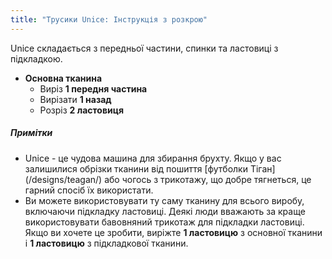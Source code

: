 ```yaml
---
title: "Трусики Unice: Інструкція з розкрою"
---
```


Unice складається з передньої частини, спинки та ластовиці з підкладкою.

- **Основна тканина**
  - Виріз **1 передня частина**
  - Вирізати **1 назад**
  - Розріз **2 ластовиця**

<Note>

##### Примітки

- Unice - це чудова машина для збирання брухту. Якщо у вас залишилися обрізки тканини від пошиття [футболки Тіган] (/designs/teagan/) або чогось з трикотажу, що добре тягнеться, це гарний спосіб їх використати.
- Ви можете використовувати ту саму тканину для всього виробу, включаючи підкладку ластовиці. Деякі люди вважають за краще використовувати бавовняний трикотаж для підкладки ластовиці. Якщо ви хочете це зробити, виріжте **1 ластовицю** з основної тканини і **1 ластовицю** з підкладкової тканини.

</Note>
